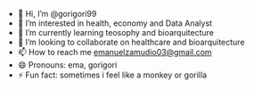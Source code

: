 - 👋 Hi, I’m @gorigori99
- 👀 I’m interested in health, economy and Data Analyst
- 🌱 I’m currently learning teosophy and bioarquitecture 
- 💞️ I’m looking to collaborate on healthcare and bioarquitecture
- 📫 How to reach me emanuelzamudio03@gmail.com
- 😄 Pronouns: ema, gorigori
- ⚡ Fun fact: sometimes i feel like a monkey or gorilla

<!---
gorigori99/gorigori99 is a ✨ special ✨ repository because its `README.md` (this file) appears on your GitHub profile.
You can click the Preview link to take a look at your changes.
--->

